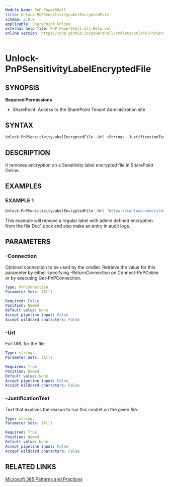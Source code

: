 ```yaml
---
Module Name: PnP.PowerShell
title: Unlock-PnPSensitivityLabelEncryptedFile
schema: 2.0.0
applicable: SharePoint Online
external help file: PnP.PowerShell.dll-Help.xml
online version: https://pnp.github.io/powershell/cmdlets/Unlock-PnPSensitivityLabelEncryptedFile.html
---
```

 
# Unlock-PnPSensitivityLabelEncryptedFile

## SYNOPSIS

**Required Permissions**

* SharePoint: Access to the SharePoint Tenant Administration site

## SYNTAX

```powershell
Unlock-PnPSensitivityLabelEncryptedFile -Url <String> -JustificationText <string> [-Connection <PnPConnection>] 
```

## DESCRIPTION

It removes encryption on a Sensitivity label encrypted file in SharePoint Online.

## EXAMPLES

### EXAMPLE 1
```powershell
Unlock-PnPSensitivityLabelEncryptedFile -Url "https://contoso.com/sites/Marketing/Shared Documents/Doc1.docx" -JustificationText "Need to access file"
```

This example will remove a regular label with admin defined encryption from the file Doc1.docx and also make an entry in audit logs.

## PARAMETERS

### -Connection
Optional connection to be used by the cmdlet. Retrieve the value for this parameter by either specifying -ReturnConnection on Connect-PnPOnline or by executing Get-PnPConnection.

```yaml
Type: PnPConnection
Parameter Sets: (All)

Required: False
Position: Named
Default value: None
Accept pipeline input: False
Accept wildcard characters: False
```

### -Url
Full URL for the file

```yaml
Type: string.
Parameter Sets: (All)

Required: True
Position: Named
Default value: None
Accept pipeline input: False
Accept wildcard characters: False
```

### -JustificationText
Text that explains the reason to run this cmdlet on the given file.

```yaml
Type: string.
Parameter Sets: (All)

Required: True
Position: Named
Default value: None
Accept pipeline input: False
Accept wildcard characters: False
```

## RELATED LINKS

[Microsoft 365 Patterns and Practices](https://aka.ms/m365pnp)

